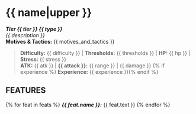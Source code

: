 # {{ name|upper }}

***Tier {{ tier }} {{ type }}***  
*{{ description }}*  
**Motives & Tactics:** {{ motives_and_tactics }}

> **Difficulty:** {{ difficulty }} | **Thresholds:** {{ thresholds }} | **HP:** {{ hp }} | **Stress:** {{ stress }}  
> **ATK:** {{ atk }} | **{{ attack }}:** {{ range }} | {{ damage }}  {% if experience %}
> **Experience:** {{ experience }}{% endif %}

## FEATURES
{% for feat in feats %}
***{{ feat.name }}:*** {{ feat.text }}
{% endfor %}